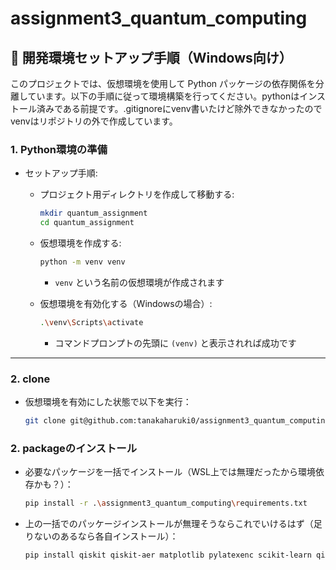 # assignment3_quantum_computing

## 🧪 開発環境セットアップ手順（Windows向け）

このプロジェクトでは、仮想環境を使用して Python パッケージの依存関係を分離しています。以下の手順に従って環境構築を行ってください。pythonはインストール済みである前提です。.gitignoreにvenv書いたけど除外できなかったのでvenvはリポジトリの外で作成しています。

### 1. Python環境の準備

- セットアップ手順:

  - プロジェクト用ディレクトリを作成して移動する:

    ```bash
    mkdir quantum_assignment
    cd quantum_assignment
    ```

  - 仮想環境を作成する:

    ```bash
    python -m venv venv
    ```

    - `venv` という名前の仮想環境が作成されます

  - 仮想環境を有効化する（Windowsの場合）:

    ```bash
    .\venv\Scripts\activate
    ```

    - コマンドプロンプトの先頭に `(venv)` と表示されれば成功です

---

### 2. clone

- 仮想環境を有効にした状態で以下を実行：

  ```bash
  git clone git@github.com:tanakaharuki0/assignment3_quantum_computing.git
  ```
  
### 2. packageのインストール
- 必要なパッケージを一括でインストール（WSL上では無理だったから環境依存かも？）：

  ```bash
  pip install -r .\assignment3_quantum_computing\requirements.txt
  ```

- 上の一括でのパッケージインストールが無理そうならこれでいけるはず（足りないのあるなら各自インストール）：

  ```bash
  pip install qiskit qiskit-aer matplotlib pylatexenc scikit-learn qiskit-machine-learning
  ```
  
